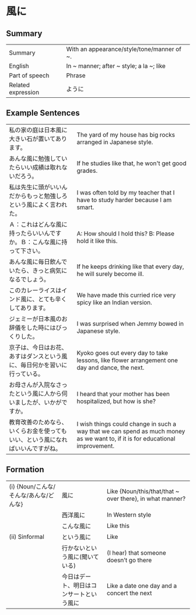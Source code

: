 # 風に

## Summary

<table><tr>   <td>Summary</td>   <td>With an appearance/style/tone/manner of ~.</td></tr><tr>   <td>English</td>   <td>In ~ manner; after ~ style; a la ~; like</td></tr><tr>   <td>Part of speech</td>   <td>Phrase</td></tr><tr>   <td>Related expression</td>   <td>ように</td></tr></table>

## Example Sentences

<table><tr>   <td>私の家の庭は日本風に大きい石が置いてあります。</td>   <td>The yard of my house has big rocks arranged in Japanese style.</td></tr><tr>   <td>あんな風に勉強していたらいい成績は取れないだろう。</td>   <td>If he studies like that, he won't get good grades.</td></tr><tr>   <td>私は先生に頭がいいんだからもっと勉強しろという風によく言われた。</td>   <td>I was often told by my teacher that I have to study harder because I am smart.</td></tr><tr>   <td>Ａ：これはどんな風に持ったらいいんですか。Ｂ：こんな風に持って下さい。</td>   <td>A: How should I hold this?     B: Please hold it like this.</td></tr><tr>   <td>あんな風に毎日飲んでいたら、きっと病気になるでしょう。</td>   <td>If he keeps drinking like that every day, he will surely become ill.</td></tr><tr>   <td>このカレーライスはインド風に、とても辛くしてあります。</td>   <td>We have made this curried rice very spicy like an Indian version.</td></tr><tr>   <td>ジェミーが日本風のお辞儀をした時にはびっくりした。</td>   <td>I was surprised when Jemmy bowed in Japanese style.</td></tr><tr>   <td>京子は、今日はお花、あすはダンスという風に、毎日何かを習いに行っている。</td>   <td>Kyoko goes out every day to take lessons, like flower arrangement one day and dance, the next.</td></tr><tr>   <td>お母さんが入院なさったという風に人から伺いましたが、いかがですか。</td>   <td>I heard that your mother has been hospitalized, but how is she?</td></tr><tr>   <td>教育改善のためなら、いくらお金を使ってもいい、という風になればいいんですがね。</td>   <td>I wish things could change in such a way that we can spend as much money as we want to, if it is for educational improvement.</td></tr></table>

## Formation

<table class="table"> <tbody><tr class="tr head"> <td class="td"><span class="numbers">(i) </span><span class="bold"><span>{Noun/こんな/そんな/あんな/どんな}</span> </span></td> <td class="td"><span class="concept">風に</span> </td> <td class="td"><span>Like {Noun/this/that/that ~    over there}, in what manner?</span></td> </tr> <tr class="tr"> <td class="td"><span>&nbsp;</span></td> <td class="td"><span>西洋<span class="concept">風に</span></span> </td> <td class="td"><span>In Western style</span></td> </tr> <tr class="tr"> <td class="td"><span>&nbsp;</span></td> <td class="td"><span>こんな<span class="concept">風に</span></span> </td> <td class="td"><span>Like this</span></td> </tr> <tr class="tr head"> <td class="td"><span class="numbers">(ii) </span><span class="bold"><span>Sinformal</span> </span></td> <td class="td"><span class="concept">という風に</span> </td> <td class="td"><span>Like</span></td> </tr> <tr class="tr"> <td class="td"><span>&nbsp;</span></td> <td class="td"><span>行かない<span class="concept">という風に</span></span><span>(聞いている)</span> </td> <td class="td"><span>(I hear) that someone    doesn’t go there</span></td> </tr> <tr class="tr"> <td class="td"><span>&nbsp;</span></td> <td class="td"><span>今日はデート、明日はコンサート<span class="concept">という風に</span></span> </td> <td class="td"><span>Like a date one day and a    concert the next</span></td> </tr> </tbody></table>


